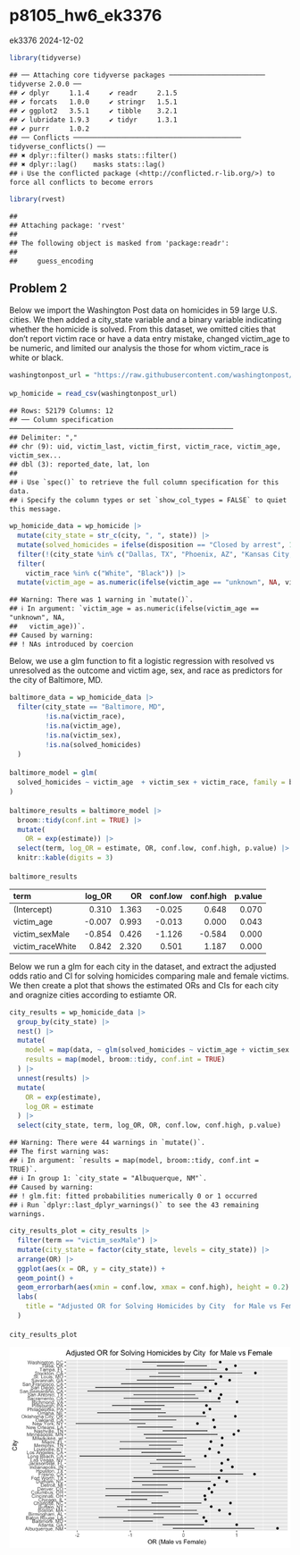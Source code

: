 p8105_hw6_ek3376
================
ek3376
2024-12-02

``` r
library(tidyverse)
```

    ## ── Attaching core tidyverse packages ──────────────────────── tidyverse 2.0.0 ──
    ## ✔ dplyr     1.1.4     ✔ readr     2.1.5
    ## ✔ forcats   1.0.0     ✔ stringr   1.5.1
    ## ✔ ggplot2   3.5.1     ✔ tibble    3.2.1
    ## ✔ lubridate 1.9.3     ✔ tidyr     1.3.1
    ## ✔ purrr     1.0.2     
    ## ── Conflicts ────────────────────────────────────────── tidyverse_conflicts() ──
    ## ✖ dplyr::filter() masks stats::filter()
    ## ✖ dplyr::lag()    masks stats::lag()
    ## ℹ Use the conflicted package (<http://conflicted.r-lib.org/>) to force all conflicts to become errors

``` r
library(rvest)
```

    ## 
    ## Attaching package: 'rvest'
    ## 
    ## The following object is masked from 'package:readr':
    ## 
    ##     guess_encoding

## **Problem 2**

Below we import the Washington Post data on homicides in 59 large U.S.
cities. We then added a city_state variable and a binary variable
indicating whether the homicide is solved. From this dataset, we omitted
cities that don’t report victim race or have a data entry mistake,
changed victim_age to be numeric, and limited our analysis the those for
whom victim_race is white or black.

``` r
washingtonpost_url = "https://raw.githubusercontent.com/washingtonpost/data-homicides/master/homicide-data.csv"

wp_homicide = read_csv(washingtonpost_url)
```

    ## Rows: 52179 Columns: 12
    ## ── Column specification ────────────────────────────────────────────────────────
    ## Delimiter: ","
    ## chr (9): uid, victim_last, victim_first, victim_race, victim_age, victim_sex...
    ## dbl (3): reported_date, lat, lon
    ## 
    ## ℹ Use `spec()` to retrieve the full column specification for this data.
    ## ℹ Specify the column types or set `show_col_types = FALSE` to quiet this message.

``` r
wp_homicide_data = wp_homicide |>
  mutate(city_state = str_c(city, ", ", state)) |>
  mutate(solved_homicides = ifelse(disposition == "Closed by arrest", 1, 0)) |>
  filter(!(city_state %in% c("Dallas, TX", "Phoenix, AZ", "Kansas City, MO", "Tulsa, AL"))) |>
  filter(
    victim_race %in% c("White", "Black")) |>
  mutate(victim_age = as.numeric(ifelse(victim_age == "unknown", NA, victim_age)))
```

    ## Warning: There was 1 warning in `mutate()`.
    ## ℹ In argument: `victim_age = as.numeric(ifelse(victim_age == "unknown", NA,
    ##   victim_age))`.
    ## Caused by warning:
    ## ! NAs introduced by coercion

Below, we use a glm function to fit a logistic regression with resolved
vs unresolved as the outcome and victim age, sex, and race as predictors
for the city of Baltimore, MD.

``` r
baltimore_data = wp_homicide_data |>
  filter(city_state == "Baltimore, MD",
         !is.na(victim_race), 
         !is.na(victim_age),
         !is.na(victim_sex),
         !is.na(solved_homicides)
  )

baltimore_model = glm(
  solved_homicides ~ victim_age  + victim_sex + victim_race, family = binomial, data = baltimore_data
)

baltimore_results = baltimore_model |>
  broom::tidy(conf.int = TRUE) |>
  mutate(
    OR = exp(estimate)) |>
  select(term, log_OR = estimate, OR, conf.low, conf.high, p.value) |>
  knitr::kable(digits = 3)

baltimore_results
```

| term             | log_OR |    OR | conf.low | conf.high | p.value |
|:-----------------|-------:|------:|---------:|----------:|--------:|
| (Intercept)      |  0.310 | 1.363 |   -0.025 |     0.648 |   0.070 |
| victim_age       | -0.007 | 0.993 |   -0.013 |     0.000 |   0.043 |
| victim_sexMale   | -0.854 | 0.426 |   -1.126 |    -0.584 |   0.000 |
| victim_raceWhite |  0.842 | 2.320 |    0.501 |     1.187 |   0.000 |

Below we run a glm for each city in the dataset, and extract the
adjusted odds ratio and CI for solving homicides comparing male and
female victims. We then create a plot that shows the estimated ORs and
CIs for each city and oragnize cities according to estiamte OR.

``` r
city_results = wp_homicide_data |>
  group_by(city_state) |>
  nest() |>
  mutate(
    model = map(data, ~ glm(solved_homicides ~ victim_age + victim_sex + victim_race, family = binomial, data = .)),
    results = map(model, broom::tidy, conf.int = TRUE)
  ) |>
  unnest(results) |>
  mutate(
    OR = exp(estimate),
    log_OR = estimate
  ) |>
  select(city_state, term, log_OR, OR, conf.low, conf.high, p.value)
```

    ## Warning: There were 44 warnings in `mutate()`.
    ## The first warning was:
    ## ℹ In argument: `results = map(model, broom::tidy, conf.int = TRUE)`.
    ## ℹ In group 1: `city_state = "Albuquerque, NM"`.
    ## Caused by warning:
    ## ! glm.fit: fitted probabilities numerically 0 or 1 occurred
    ## ℹ Run `dplyr::last_dplyr_warnings()` to see the 43 remaining warnings.

``` r
city_results_plot = city_results |>
  filter(term == "victim_sexMale") |>
  mutate(city_state = factor(city_state, levels = city_state)) |>
  arrange(OR) |>
  ggplot(aes(x = OR, y = city_state)) + 
  geom_point() +
  geom_errorbarh(aes(xmin = conf.low, xmax = conf.high), height = 0.2) + 
  labs(
    title = "Adjusted OR for Solving Homicides by City  for Male vs Female", x = "OR (Male vs Female)", y = "City"
  )

city_results_plot
```

![](p8105_hw6_ek3376_files/figure-gfm/unnamed-chunk-3-1.png)<!-- -->
